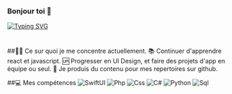 ### Bonjour toi 👋

[![Typing SVG](https://readme-typing-svg.herokuapp.com?color=%2336BCF7&size=24&lines=Fullstack+developper;Javascript+novice)](https://git.io/typing-svg)

#

##👨‍💻 Ce sur quoi je me concentre actuellement.
📚 Continuer d'apprendre react et javascript.
🆙 Progresser en UI Design, et faire des projets d'app en équipe ou seul.
💪 Je produis du contenu pour mes repertoires sur github.

##💻 Mes compétences
<img alt="SwiftUI" src="https://img.shields.io/badge/-SwiftUI-f05138?style=flat-square&logo=swift&logoColor=white" />
<img alt="Php" src="https://img.shields.io/badge/-Php-f05138?style=flat-square&logo=swift&logoColor=white" />
<img alt="Css" src="https://img.shields.io/badge/-Css-f05138?style=flat-square&logo=swift&logoColor=white" />
<img alt="C#" src="https://img.shields.io/badge/-C#-f05138?style=flat-square&logo=swift&logoColor=white" />
<img alt="Python" src="https://img.shields.io/badge/-Python-f05138?style=flat-square&logo=swift&logoColor=white" />
<img alt="Sql" src="https://img.shields.io/badge/-Sql-f05138?style=flat-square&logo=swift&logoColor=white" />
